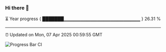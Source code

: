 ### Hi there 👋

⏳ Year progress { ███████▁▁▁▁▁▁▁▁▁▁▁▁▁▁▁▁▁▁▁▁▁▁▁ } 26.31 %

---

⏰ Updated on Mon, 07 Apr 2025 00:59:55 GMT

![Progress Bar CI](https://github.com/code-lakshay/GitHub-Actions-Demo/workflows/Progress%20Bar%20CI/badge.svg)
